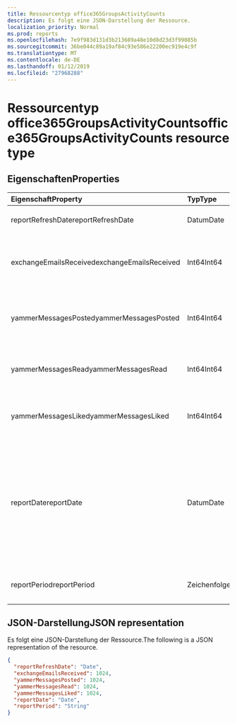 ```yaml
---
title: Ressourcentyp office365GroupsActivityCounts
description: Es folgt eine JSON-Darstellung der Ressource.
localization_priority: Normal
ms.prod: reports
ms.openlocfilehash: 7e9f983d131d3b213689a48e10d8d23d3f99085b
ms.sourcegitcommit: 36be044c89a19af84c93e586e22200ec919e4c9f
ms.translationtype: MT
ms.contentlocale: de-DE
ms.lasthandoff: 01/12/2019
ms.locfileid: "27968288"
---
```

# <a name="office365groupsactivitycounts-resource-type"></a><span data-ttu-id="13a39-103">Ressourcentyp office365GroupsActivityCounts</span><span class="sxs-lookup"><span data-stu-id="13a39-103">office365GroupsActivityCounts resource type</span></span>

## <a name="properties"></a><span data-ttu-id="13a39-104">Eigenschaften</span><span class="sxs-lookup"><span data-stu-id="13a39-104">Properties</span></span>

| <span data-ttu-id="13a39-105">Eigenschaft</span><span class="sxs-lookup"><span data-stu-id="13a39-105">Property</span></span>               | <span data-ttu-id="13a39-106">Typ</span><span class="sxs-lookup"><span data-stu-id="13a39-106">Type</span></span>   | <span data-ttu-id="13a39-107">Beschreibung</span><span class="sxs-lookup"><span data-stu-id="13a39-107">Description</span></span>                              |
| :--------------------- | :----- | ---------------------------------------- |
| <span data-ttu-id="13a39-108">reportRefreshDate</span><span class="sxs-lookup"><span data-stu-id="13a39-108">reportRefreshDate</span></span>      | <span data-ttu-id="13a39-109">Datum</span><span class="sxs-lookup"><span data-stu-id="13a39-109">Date</span></span>   | <span data-ttu-id="13a39-110">Das aktuelle Datum des Inhalts.</span><span class="sxs-lookup"><span data-stu-id="13a39-110">The latest date of the content.</span></span>          |
| <span data-ttu-id="13a39-111">exchangeEmailsReceived</span><span class="sxs-lookup"><span data-stu-id="13a39-111">exchangeEmailsReceived</span></span> | <span data-ttu-id="13a39-112">Int64</span><span class="sxs-lookup"><span data-stu-id="13a39-112">Int64</span></span>  | <span data-ttu-id="13a39-113">Die Anzahl von Postfächern Gruppe empfangenen e-Mails.</span><span class="sxs-lookup"><span data-stu-id="13a39-113">The number of emails received by Group mailboxes.</span></span> |
| <span data-ttu-id="13a39-114">yammerMessagesPosted</span><span class="sxs-lookup"><span data-stu-id="13a39-114">yammerMessagesPosted</span></span>   | <span data-ttu-id="13a39-115">Int64</span><span class="sxs-lookup"><span data-stu-id="13a39-115">Int64</span></span>  | <span data-ttu-id="13a39-116">Die Anzahl von Nachrichten zu Yammer-Gruppen bereitgestellt werden.</span><span class="sxs-lookup"><span data-stu-id="13a39-116">The number of messages posted to Yammer groups.</span></span> |
| <span data-ttu-id="13a39-117">yammerMessagesRead</span><span class="sxs-lookup"><span data-stu-id="13a39-117">yammerMessagesRead</span></span>     | <span data-ttu-id="13a39-118">Int64</span><span class="sxs-lookup"><span data-stu-id="13a39-118">Int64</span></span>  | <span data-ttu-id="13a39-119">Lesen Sie die Anzahl der Nachrichten in Yammer-Gruppen.</span><span class="sxs-lookup"><span data-stu-id="13a39-119">The number of messages read in Yammer groups.</span></span> |
| <span data-ttu-id="13a39-120">yammerMessagesLiked</span><span class="sxs-lookup"><span data-stu-id="13a39-120">yammerMessagesLiked</span></span>    | <span data-ttu-id="13a39-121">Int64</span><span class="sxs-lookup"><span data-stu-id="13a39-121">Int64</span></span>  | <span data-ttu-id="13a39-122">Die Anzahl der Nachrichten in Yammer-Gruppen gefallen.</span><span class="sxs-lookup"><span data-stu-id="13a39-122">The number of messages liked in Yammer groups.</span></span> |
| <span data-ttu-id="13a39-123">reportDate</span><span class="sxs-lookup"><span data-stu-id="13a39-123">reportDate</span></span>             | <span data-ttu-id="13a39-124">Datum</span><span class="sxs-lookup"><span data-stu-id="13a39-124">Date</span></span>   | <span data-ttu-id="13a39-125">Das Datum, an dem eine Anzahl von e-Mails an eine Gruppenpostfach gesendet wurden, oder eine Anzahl von Nachrichten gesendet wurden, lesen oder in einer Gruppe Yammer gefallen</span><span class="sxs-lookup"><span data-stu-id="13a39-125">The date on which a number of emails were sent to a group mailbox or a number of messages were posted, read, or liked in a Yammer group</span></span> |
| <span data-ttu-id="13a39-126">reportPeriod</span><span class="sxs-lookup"><span data-stu-id="13a39-126">reportPeriod</span></span>           | <span data-ttu-id="13a39-127">Zeichenfolge</span><span class="sxs-lookup"><span data-stu-id="13a39-127">String</span></span> | <span data-ttu-id="13a39-128">Die Anzahl der Tage, die der Bericht wird behandelt.</span><span class="sxs-lookup"><span data-stu-id="13a39-128">The number of days the report covers.</span></span>    |

## <a name="json-representation"></a><span data-ttu-id="13a39-129">JSON-Darstellung</span><span class="sxs-lookup"><span data-stu-id="13a39-129">JSON representation</span></span>

<span data-ttu-id="13a39-130">Es folgt eine JSON-Darstellung der Ressource.</span><span class="sxs-lookup"><span data-stu-id="13a39-130">The following is a JSON representation of the resource.</span></span>

<!-- {
  "blockType": "resource",
  "@odata.type": "microsoft.graph.office365GroupsActivityCounts"
} -->

```json
{
  "reportRefreshDate": "Date", 
  "exchangeEmailsReceived": 1024, 
  "yammerMessagesPosted": 1024, 
  "yammerMessagesRead": 1024, 
  "yammerMessagesLiked": 1024, 
  "reportDate": "Date", 
  "reportPeriod": "String"
}
```
